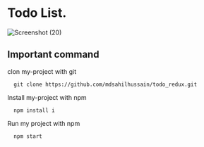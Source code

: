
# Todo List.

![Screenshot (20)](https://user-images.githubusercontent.com/70509500/210346199-e5ee610a-e03b-4c4e-b4f4-2adccd2db6c4.png)



## Important command

clon my-project with git

```
  git clone https://github.com/mdsahilhussain/todo_redux.git
```
Install my-project with npm

```
  npm install i
```
Run my project with npm

```
  npm start
```
